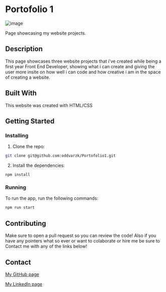 # Portofolio 1

![image](https://user-images.githubusercontent.com/52622303/164316813-4b12d99f-aeb7-4069-85cf-e72b3a50ac99.png)

Page showcasing my website projects.

## Description

This page showcases three website projects that i've created while being a first year Front End Developer, showing what i can create and giving the user more insite on how well i can code and how
creative i am in the space of creating a website.


## Built With

This website was created with
HTML/CSS

## Getting Started

### Installing

1. Clone the repo:

```bash
git clone git@github.com:oddvarzk/Portofolio1.git
```

2. Install the dependencies:

```
npm install
```

### Running

To run the app, run the following commands:

```bash
npm run start
```


## Contributing

Make sure to open a pull request so you can review the code! Also if you have any pointers what so ever or want to colaborate or hire me be sure to Contact me with any of the links below!

## Contact

[My GitHub page](https://github.com/oddvarzk)

[My LinkedIn page](https://www.linkedin.com/in/oddvar-kristiansen-22b583262/)

